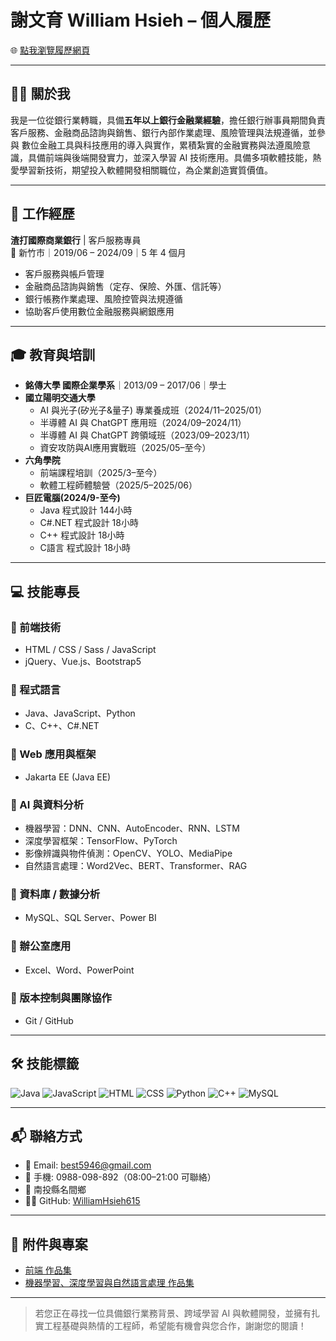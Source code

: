 # 謝文育 William Hsieh – 個人履歷

🌐 [點我瀏覽履歷網頁](https://WilliamHsieh615.github.io/Curriculum-Vitae/)

---

## 🧑‍💼 關於我

我是一位從銀行業轉職，具備**五年以上銀行金融業經驗**，擔任銀行辦事員期間負責 客戶服務、金融商品諮詢與銷售、銀行內部作業處理、風險管理與法規遵循，並參與 數位金融工具與科技應用的導入與實作，累積紮實的金融實務與法遵風險意識，具備前端與後端開發實力，並深入學習 AI 技術應用。具備多項軟體技能，熱愛學習新技術，期望投入軟體開發相關職位，為企業創造實質價值。

---

## 💼 工作經歷

**渣打國際商業銀行** | 客戶服務專員  
📍 新竹市｜2019/06 – 2024/09｜5 年 4 個月

- 客戶服務與帳戶管理
- 金融商品諮詢與銷售（定存、保險、外匯、信託等）
- 銀行帳務作業處理、風險控管與法規遵循
- 協助客戶使用數位金融服務與網銀應用

---

## 🎓 教育與培訓

- **銘傳大學 國際企業學系**｜2013/09 – 2017/06｜學士
- **國立陽明交通大學**    
  - AI 與光子(矽光子&量子) 專業養成班（2024/11–2025/01）
  - 半導體 AI 與 ChatGPT 應用班（2024/09–2024/11）
  - 半導體 AI 與 ChatGPT 跨領域班（2023/09–2023/11）
  - 資安攻防與AI應用實戰班（2025/05–至今）
- **六角學院**
  - 前端課程培訓（2025/3–至今）
  - 軟體工程師體驗營（2025/5–2025/06）
- **巨匠電腦(2024/9-至今)**
  - Java 程式設計 144小時
  - C#.NET 程式設計 18小時
  - C++ 程式設計 18小時
  - C語言 程式設計 18小時

---

## 💻 技能專長

### 🔸 前端技術
- HTML / CSS / Sass / JavaScript
- jQuery、Vue.js、Bootstrap5

### 🔸 程式語言
- Java、JavaScript、Python
- C、C++、C#.NET

### 🔸 Web 應用與框架
- Jakarta EE (Java EE)

### 🔸 AI 與資料分析
- 機器學習：DNN、CNN、AutoEncoder、RNN、LSTM
- 深度學習框架：TensorFlow、PyTorch
- 影像辨識與物件偵測：OpenCV、YOLO、MediaPipe
- 自然語言處理：Word2Vec、BERT、Transformer、RAG

### 🔸 資料庫 / 數據分析
- MySQL、SQL Server、Power BI

### 🔸 辦公室應用
- Excel、Word、PowerPoint

### 🔸 版本控制與團隊協作
- Git / GitHub

---

## 🛠️ 技能標籤

![Java](https://img.shields.io/badge/Java-ED8B00?style=flat&logo=java&logoColor=white)
![JavaScript](https://img.shields.io/badge/JavaScript-F7DF1E?style=flat&logo=javascript&logoColor=black)
![HTML](https://img.shields.io/badge/HTML5-E34F26?style=flat&logo=html5&logoColor=white)
![CSS](https://img.shields.io/badge/CSS3-1572B6?style=flat&logo=css3&logoColor=white)
![Python](https://img.shields.io/badge/Python-3776AB?style=flat&logo=python&logoColor=white)
![C++](https://img.shields.io/badge/C++-00599C?style=flat&logo=cplusplus&logoColor=white)
![MySQL](https://img.shields.io/badge/MySQL-4479A1?style=flat&logo=mysql&logoColor=white)

---

## 📬 聯絡方式

- 📧 Email: best5946@gmail.com  
- 📱 手機: 0988-098-892（08:00–21:00 可聯絡）  
- 📍 南投縣名間鄉  
- 🧑‍💻 GitHub: [WilliamHsieh615](https://github.com/WilliamHsieh615)

---

## 📁 附件與專案

- [前端 作品集](https://github.com/WilliamHsieh615/Front-end)
- [機器學習、深度學習與自然語言處理 作品集](https://github.com/WilliamHsieh615/Curriculum-Vitae/blob/main/%E6%A9%9F%E5%99%A8%E5%AD%B8%E7%BF%92%E3%80%81%E6%B7%B1%E5%BA%A6%E5%AD%B8%E7%BF%92%E8%88%87%E8%87%AA%E7%84%B6%E8%AA%9E%E8%A8%80%E8%99%95%E7%90%86%E4%BD%9C%E5%93%81%E9%9B%86.pdf)

---

> 若您正在尋找一位具備銀行業務背景、跨域學習 AI 與軟體開發，並擁有扎實工程基礎與熱情的工程師，希望能有機會與您合作，謝謝您的閱讀！


